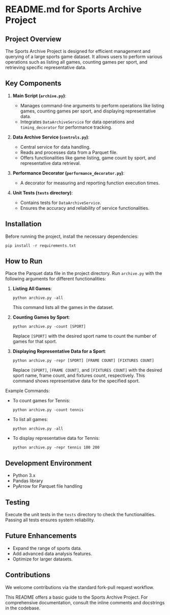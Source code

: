 
# README.md for Sports Archive Project

## Project Overview
The Sports Archive Project is designed for efficient management and querying of a large sports game dataset. It allows users to perform various operations such as listing all games, counting games per sport, and retrieving specific representative data.

## Key Components
1. **Main Script (`archive.py`)**: 
   - Manages command-line arguments to perform operations like listing games, counting games per sport, and displaying representative data.
   - Integrates `DataArchiveService` for data operations and `timing_decorator` for performance tracking.

2. **Data Archive Service (`controls.py`)**:
   - Central service for data handling.
   - Reads and processes data from a Parquet file.
   - Offers functionalities like game listing, game count by sport, and representative data retrieval.

3. **Performance Decorator (`performance_decorator.py`)**:
   - A decorator for measuring and reporting function execution times.

4. **Unit Tests (`tests` directory)**:
   - Contains tests for `DataArchiveService`.
   - Ensures the accuracy and reliability of service functionalities.

## Installation
Before running the project, install the necessary dependencies:
   ```
   pip install -r requirements.txt
   ```

## How to Run
Place the Parquet data file in the project directory. Run `archive.py` with the following arguments for different functionalities:
1. **Listing All Games**:
   ```
   python archive.py -all
   ```
   This command lists all the games in the dataset.

2. **Counting Games by Sport**:
   ```
   python archive.py -count [SPORT]
   ```
   Replace `[SPORT]` with the desired sport name to count the number of games for that sport.

3. **Displaying Representative Data for a Sport**:
   ```
   python archive.py -repr [SPORT] [FRAME COUNT] [FIXTURES COUNT]
   ```
   Replace `[SPORT]`, `[FRAME COUNT]`, and `[FIXTURES COUNT]` with the desired sport name, frame count, and fixtures count, respectively. This command shows representative data for the specified sport.

Example Commands:
- To count games for Tennis:
  ```
  python archive.py -count tennis
  ```
- To list all games:
  ```
  python archive.py -all
  ```
- To display representative data for Tennis:
  ```
  python archive.py -repr tennis 100 200
  ```

## Development Environment
- Python 3.x
- Pandas library
- PyArrow for Parquet file handling

## Testing
Execute the unit tests in the `tests` directory to check the functionalities. Passing all tests ensures system reliability.

## Future Enhancements
- Expand the range of sports data.
- Add advanced data analysis features.
- Optimize for larger datasets.

## Contributions
We welcome contributions via the standard fork-pull request workflow.



This README offers a basic guide to the Sports Archive Project. For comprehensive documentation, consult the inline comments and docstrings in the codebase.
